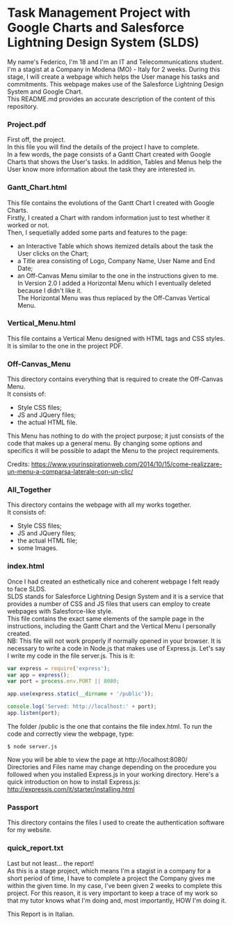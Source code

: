# Task Management Project with Google Charts and Salesforce Lightning Design System (SLDS) 
My name's Federico, I'm 18 and I'm an IT and Telecommunications student.                                                                 
I'm a stagist at a Company in Modena (MO) - Italy for 2 weeks. During this stage, I will create a webpage which helps the User manage his tasks and commitments. This webpage makes use of the Salesforce Lightning Design System and Google Chart.                 
This README.md provides an accurate description of the content of this repository.                                          

### Project.pdf
First off, the project.                                                                                                                 
In this file you will find the details of the project I have to complete.                                                               
In a few words, the page consists of a Gantt Chart created with Google Charts that shows the User's tasks. In addition, Tables and Menus help the User know more information about the task they are interested in.                                                               

### Gantt_Chart.html
This file contains the evolutions of the Gantt Chart I created with Google Charts.                                                      
Firstly, I created a Chart with random information just to test whether it worked or not.                                               
Then, I sequetially added some parts and features to the page:                                                                          
- an Interactive Table which shows itemized details about the task the User clicks on the Chart;                                         
- a Title area consisting of Logo, Company Name, User Name and End Date;                                                                 
- an Off-Canvas Menu similar to the one in the instructions given to me.                                                                                                                                                                                                         
In Version 2.0 I added a Horizontal Menu which I eventually deleted because I didn't like it.                                           
The Horizontal Menu was thus replaced by the Off-Canvas Vertical Menu.                                                                  

### Vertical_Menu.html
This file contains a Vertical Menu designed with HTML tags and CSS styles.                                                               
It is similar to the one in the project PDF.                                                                                             

### Off-Canvas_Menu
This directory contains everything that is required to create the Off-Canvas Menu.                                                      
It consists of:                                                                                                                         
- Style CSS files;                                                                                                                      
- JS and JQuery files;                                                                                                                   
- the actual HTML file.                                                                                                                 

This Menu has nothing to do with the project purpose; it just consists of the code that makes up a general menu. By changing some options and specifics it will be possible to adapt the Menu to the project requirements.                                                 

Credits: https://www.yourinspirationweb.com/2014/10/15/come-realizzare-un-menu-a-comparsa-laterale-con-un-clic/         

### All_Together
This directory contains the webpage with all my works together.                                                                         
It consists of:
- Style CSS files;
- JS and JQuery files;
- the actual HTML file;
- some Images.

### index.html
Once I had created an esthetically nice and coherent webpage I felt ready to face SLDS.                                                 
SLDS stands for Salesforce Lightning Design System and it is a service that provides a number of CSS and JS files that users can employ to create webpages with Salesforce-like style.                                                                                          
This file contains the exact same elements of the sample page in the instructions, including the Gantt Chart and the Vertical Menu I personally created.                                                                                                                                                                                                      
NB: This file will not work properly if normally opened in your browser. It is necessary to write a code in Node.js that makes use of Express.js. Let's say I write my code in the file server.js. This is it:
```javascript
var express = require('express');
var app = express();
var port = process.env.PORT || 8080;

app.use(express.static(__dirname + '/public'));

console.log('Served: http://localhost:' + port);
app.listen(port);
```
The folder /public is the one that contains the file index.html. To run the code and correctly view the webpage, type:
```
$ node server.js
```
Now you will be able to view the page at http://localhost:8080/                                                                         
Directories and Files name may change depending on the procedure you followed when you installed Express.js in your working directory. Here's a quick introduction on how to install Express.js: http://expressjs.com/it/starter/installing.html

### Passport
This directory contains the files I used to create the authentication software for my website.

### quick_report.txt
Last but not least... the report!                                                                                                       
As this is a stage project, which means I'm a stagist in a company for a short period of time, I have to complete a project the Company gives me within the given time. In my case, I've been given 2 weeks to complete this project. For this reason, it is very important to keep a trace of my work so that my tutor knows what I'm doing and, most importantly, HOW I'm doing it.                                   

This Report is in Italian.
